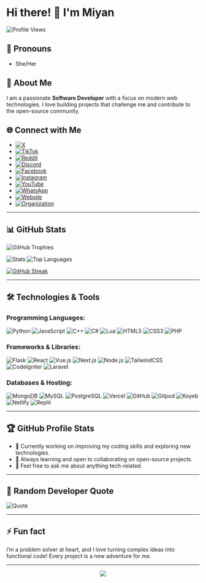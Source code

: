 # Hi there! 👋 I'm Miyan

![Profile Views](https://komarev.com/ghpvc/?username=Miyan0001&label=Profile%20views&color=0e75b6&style=flat)

## 🌈 Pronouns
- She/Her

## 🌟 About Me
I am a passionate **Software Developer** with a focus on modern web technologies. I love building projects that challenge me and contribute to the open-source community.

## 🌐 Connect with Me
- [![X](https://img.shields.io/badge/X-%23000000.svg?style=for-the-badge&logo=X&logoColor=white)](https://x.com/miyan0001)
- [![TikTok](https://img.shields.io/badge/TikTok-%23000000.svg?style=for-the-badge&logo=TikTok&logoColor=white)](https://tiktok.com/@Miyan0001)
- [![Reddit](https://img.shields.io/badge/Reddit-%23FF4500.svg?style=for-the-badge&logo=Reddit&logoColor=white)](https://reddit.com/user/misonomiyan)
- [![Discord](https://img.shields.io/badge/Discord-%237289DA.svg?style=for-the-badge&logo=discord&logoColor=white)](https://discord.com/users/miyan0001)
- [![Facebook](https://img.shields.io/badge/Facebook-%231877F2.svg?style=for-the-badge&logo=Facebook&logoColor=white)](https://www.facebook.com/profile.php?id=100095432057687)
- [![Instagram](https://img.shields.io/badge/Instagram-%23E4405F.svg?style=for-the-badge&logo=Instagram&logoColor=white)](https://instagram.com/miyanli0001)
- [![YouTube](https://img.shields.io/badge/YouTube-%23FF0000.svg?style=for-the-badge&logo=YouTube&logoColor=white)](https://youtube.com/@Miyan0001)
- [![WhatsApp](https://img.shields.io/badge/WhatsApp-25D366?style=for-the-badge&logo=whatsapp&logoColor=white)](https://wa.me/6283890667327)
- [![Website](https://img.shields.io/badge/Website-4A154B?style=for-the-badge&logo=vercel&logoColor=white)](https://miyanapi.vercel.app)
- [![Organization](https://img.shields.io/badge/Organization-000000?style=for-the-badge&logo=vercel&logoColor=white)](https://vercel.com/Miyan-org)

---

## 📊 GitHub Stats

![GitHub Trophies](https://github-profile-trophy.vercel.app/?username=Miyan0001&theme=radical&no-frame=false&no-bg=true&margin-w=4)

![Stats](https://github-readme-stats.vercel.app/api?username=Miyan0001&show_icons=true&theme=radical&include_all_commits=true&count_private=true)
![Top Languages](https://github-readme-stats.vercel.app/api/top-langs/?username=Miyan0001&layout=compact&langs_count=7&theme=radical)

[![GitHub Streak](https://streak-stats.demolab.com?user=Miyan0001&theme=radical)](https://git.io/streak-stats)

---

## 🛠️ Technologies & Tools

### Programming Languages:
![Python](https://img.shields.io/badge/-Python-black?style=flat-square&logo=Python)
![JavaScript](https://img.shields.io/badge/-JavaScript-black?style=flat-square&logo=javascript)
![C++](https://img.shields.io/badge/-C++-black?style=flat-square&logo=cplusplus)
![C#](https://img.shields.io/badge/-C%23-black?style=flat-square&logo=csharp)
![Lua](https://img.shields.io/badge/-Lua-black?style=flat-square&logo=Lua)
![HTML5](https://img.shields.io/badge/-HTML5-black?style=flat-square&logo=html5)
![CSS3](https://img.shields.io/badge/-CSS3-black?style=flat-square&logo=css3)
![PHP](https://img.shields.io/badge/-PHP-black?style=flat-square&logo=php)

### Frameworks & Libraries:
![Flask](https://img.shields.io/badge/-Flask-black?style=flat-square&logo=flask)
![React](https://img.shields.io/badge/-React-black?style=flat-square&logo=react)
![Vue.js](https://img.shields.io/badge/-Vue.js-black?style=flat-square&logo=vue.js)
![Next.js](https://img.shields.io/badge/-Next.js-black?style=flat-square&logo=next.js)
![Node.js](https://img.shields.io/badge/-Node.js-black?style=flat-square&logo=Node.js)
![TailwindCSS](https://img.shields.io/badge/-TailwindCSS-black?style=flat-square&logo=tailwindcss)
![CodeIgniter](https://img.shields.io/badge/-CodeIgniter-black?style=flat-square&logo=codeigniter)
![Laravel](https://img.shields.io/badge/-Laravel-black?style=flat-square&logo=laravel)

### Databases & Hosting:
![MongoDB](https://img.shields.io/badge/-MongoDB-black?style=flat-square&logo=mongodb)
![MySQL](https://img.shields.io/badge/-MySQL-black?style=flat-square&logo=mysql)
![PostgreSQL](https://img.shields.io/badge/-PostgreSQL-black?style=flat-square&logo=postgresql)
![Vercel](https://img.shields.io/badge/-Vercel-black?style=flat-square&logo=vercel)
![GitHub](https://img.shields.io/badge/-GitHub-black?style=flat-square&logo=github)
![Gitpod](https://img.shields.io/badge/-Gitpod-black?style=flat-square&logo=gitpod)
![Koyeb](https://img.shields.io/badge/-Koyeb-black?style=flat-square&logo=koyeb)
![Netlify](https://img.shields.io/badge/-Netlify-black?style=flat-square&logo=netlify)
![Replit](https://img.shields.io/badge/-Replit-black?style=flat-square&logo=replit)

---

## 🏆 GitHub Profile Stats
- 🔭 Currently working on improving my coding skills and exploring new technologies.
- 🌱 Always learning and open to collaborating on open-source projects.
- 💬 Feel free to ask me about anything tech-related.

---

## 💬 Random Developer Quote
![Quote](https://github-readme-quotes-bay.vercel.app/quote)

---

## ⚡ Fun fact
I’m a problem solver at heart, and I love turning complex ideas into functional code! Every project is a new adventure for me.

---

<p align="center">
  <img src="https://capsule-render.vercel.app/api?type=waving&color=gradient&height=60&section=footer"/>
</p>
